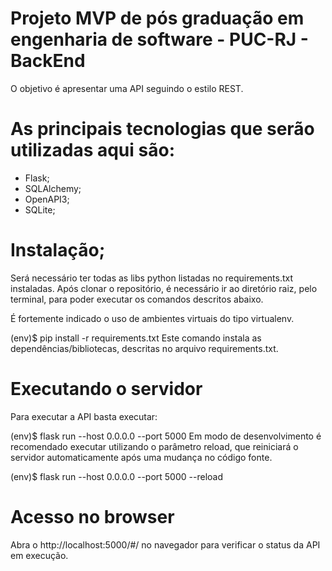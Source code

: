 # Projeto MVP de pós graduação em engenharia de software - PUC-RJ - BackEnd

O objetivo é apresentar uma API seguindo o estilo REST.

# As principais tecnologias que serão utilizadas aqui são:

- Flask;
- SQLAlchemy;
- OpenAPI3;
- SQLite;

# Instalação;
  
Será necessário ter todas as libs python listadas no requirements.txt instaladas. Após clonar o repositório, é necessário ir ao diretório raiz, pelo terminal, para poder executar os comandos descritos abaixo.

É fortemente indicado o uso de ambientes virtuais do tipo virtualenv.

(env)$ pip install -r requirements.txt
Este comando instala as dependências/bibliotecas, descritas no arquivo requirements.txt.

# Executando o servidor
Para executar a API basta executar:

(env)$ flask run --host 0.0.0.0 --port 5000
Em modo de desenvolvimento é recomendado executar utilizando o parâmetro reload, que reiniciará o servidor automaticamente após uma mudança no código fonte.

(env)$ flask run --host 0.0.0.0 --port 5000 --reload

# Acesso no browser
Abra o http://localhost:5000/#/ no navegador para verificar o status da API em execução.
